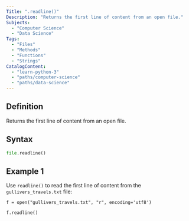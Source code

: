 ```yaml
---
Title: ".readline()"
Description: "Returns the first line of content from an open file."
Subjects:
  - "Computer Science"
  - "Data Science"
Tags:
  - "Files"
  - "Methods"
  - "Functions"
  - "Strings"
CatalogContent:
  - "learn-python-3"
  - "paths/computer-science"
  - "paths/data-science"
---
```


## Definition

Returns the first line of content from an open file.

## Syntax

```py
file.readline()
```

## Example 1

Use `readline()` to read the first line of content from the `gullivers_travels.txt` file:

```codebyte/python
f = open("gullivers_travels.txt", "r", encoding='utf8')

f.readline()
```
